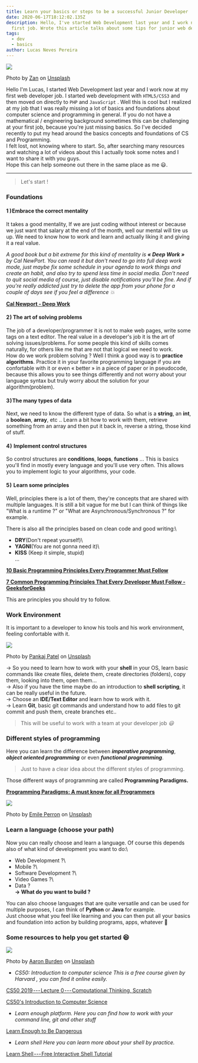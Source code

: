 ```yaml
---
title: Learn your basics or steps to be a successful Junior Developer
date: 2020-06-17T18:12:02.135Z
description: Hello, I've started Web Development last year and I work now at my
  first job. Wrote this article talks about some tips for junior web developers.
tags:
  - dev
  - basics
author: Lucas Neves Pereira
---
```


![](https://cdn-images-1.medium.com/max/1600/0*voWPJXhG7ykD6KfQ)

Photo by [Zan](https://unsplash.com/@zanilic?utm_source=medium&utm_medium=referral) on [Unsplash](https://unsplash.com?utm_source=medium&utm_medium=referral)

Hello I'm Lucas, I started Web Development last year and I work now at my first web developer job. I started web development with `HTML5/CSS3` and then moved on directly to `PHP` and `JavaScript` . Well this is cool but I realized at my job that I was really missing a lot of basics and foundations about computer science and programming in general. If you do not have a mathematical / engineering background sometimes this can be challenging at your first job, because you're just missing basics. So I've decided recently to put my head around the basics concepts and foundations of CS and Programming.\
I felt lost, not knowing where to start. So, after searching many resources and watching a lot of videos about this I actually took some notes and I want to share it with you guys.\
Hope this can help someone out there in the same place as me 😃.

---

> Let's start !

### Foundations

#### **1 ) Embrace the correct mentality**

It takes a good mentality, If we are just coding without interest or because we just want that salary at the end of the month, well our mental will tire us up. We need to know how to work and learn and actually liking it and giving it a real value.

<i>A good book but a bit extreme for this kind of mentality is **« Deep Work »** by Cal NewPort. You can read it but don't need to go into full deep work mode, just maybe fix some schedule in your agenda to work things and create an habit, and also try to spend less time in social media. Don't need to quit social media of course, just disable notifications you'll be fine. And if you're really addicted just try to delete the app from your phone for a couple of days see if you feel a difference 💥 </i>

**[Cal Newport - Deep Work](https://www.calnewport.com/books/deep-work/)**

#### **2 ) The art of solving problems**

The job of a developer/programmer it is not to make web pages, write some tags on a text editor. The real value in a developer's job it is the art of solving issues/problems. For some people this kind of skills comes naturally, for others like me that are not that logical we need to work.\
How do we work problem solving ? Well I think a good way is to **practice algorithms**. Practice it in your favorite programming language if you are confortable with it or even « better » in a piece of paper or in pseudocode, because this allows you to see things differently and not worry about your language syntax but truly worry about the solution for your algorithm(problem).

#### **3 ) The many types of data**

Next, we need to know the different type of data. So what is a **string**, an **int**, a **boolean**, **array**, etc .. Learn a bit how to work with them, retrieve something from an array and then put it back in, reverse a string, those kind of stuff.

#### **4 )  Implement control structures**

So control structures are **conditions**, **loops**, **functions** ... This is basics you'll find in mostly every language and you'll use very often. This allows you to implement logic to your algorithms, your code.

#### **5 )  Learn some principles**

Well, principles there is a lot of them, they're concepts that are shared with multiple languages. It is still a bit vague for me but I can think of things like "What is a runtime ?" or "What are Asynchronous/Synchronous ?" for example.

There is also all the principles based on clean code and good writing:\

- **DRY**(Don't repeat yourself)\
- **YAGNI**(You are not gonna need it)\
- **KISS** (Keep it simple, stupid)\
  ...

**[10 Basic Programming Principles Every Programmer Must Follow](https://www.makeuseof.com/tag/basic-programming-principles)**

**[7 Common Programming Principles That Every Developer Must Follow - GeeksforGeeks](https://www.geeksforgeeks.org/7-common-programming-principles-that-every-developer-must-follow)**

This are principles you should try to follow.

### Work Environment

It is important to a developer to know his tools and his work environment, feeling confortable with it.

![](https://cdn-images-1.medium.com/max/1600/0*hNjQ17-d-rstlcGD)

Photo by [Pankaj Patel](https://unsplash.com/@pankajpatel?utm_source=medium&utm_medium=referral) on [Unsplash](https://unsplash.com?utm_source=medium&utm_medium=referral)

→ So you need to learn how to work with your **shell** in your OS, learn basic commands like create files, delete them, create directories (folders), copy them, looking into them, open them...\
→ Also if you have the time maybe do an introduction to **shell scripting**, it can be really useful in the future.\
→ Choose an **IDE/Text Editor** and learn how to work with it.\
→ Learn **Git**, basic git commands and understand how to add files to git commit and push them, create branches etc..

> This will be useful to work with a team at your developer job _😃_

### Different styles of programming

Here you can learn the difference between **_imperative programming_**, **_object oriented programming_** or even **_functional programming_**.

> Just to have a clear idea about the different styles of programming.

Those different ways of programming are called **Programming Paradigms.**

**[Programming Paradigms: A must know for all Programmers](https://hackr.io/blog/programming-paradigms)**

![](https://cdn-images-1.medium.com/max/1600/0*ZOkJo8vaBg4dfQHK)

Photo by [Emile Perron](https://unsplash.com/@emilep?utm_source=medium&utm_medium=referral) on [Unsplash](https://unsplash.com?utm_source=medium&utm_medium=referral)

### Learn a language (choose your path)

Now you can really choose and learn a language. Of course this depends also of what kind of development you want to do:\

- Web Development ?\
- Mobile ?\
- Software Development ?\
- Video Games ?\
- Data ?\
  **→ What do you want to build ?**

You can also choose languages that are quite versatile and can be used for multiple purposes, I can think of **Python** or **Java** for example.\
Just choose what you feel like learning and you can then put all your basics and foundation into action by building programs, apps, whatever 🤩

### Some resources to help you get started 😆

![](https://cdn-images-1.medium.com/max/1600/0*0-pcb6306OEqg0Qw)

Photo by [Aaron Burden](https://unsplash.com/@aaronburden?utm_source=medium&utm_medium=referral) on [Unsplash](https://unsplash.com?utm_source=medium&utm_medium=referral)

- _CS50: Introduction to computer science This is a free course given by Harvard , you can find it online easily._

[CS50 2019 --- Lecture 0 --- Computational Thinking, Scratch](https://www.youtube.com/watch?v=jjqgP9dpD1k)

[CS50's Introduction to Computer Science](https://www.edx.org/course/cs50s-introduction-to-computer-science)

- _Learn enough platform. Here you can find how to work with your command line, git and other stuff_

[Learn Enough to Be Dangerous](https://www.learnenough.com/courses)

- _Learn shell Here you can learn more about your shell by practice._

[Learn Shell --- Free Interactive Shell Tutorial](https://www.learnshell.org/)
